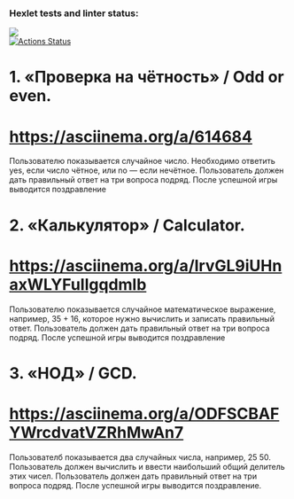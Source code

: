 ### Hexlet tests and linter status:
<a href="https://codeclimate.com/github/zerg959/python-project-lvl1/maintainability"><img src="https://api.codeclimate.com/v1/badges/6f30822d6ecb0cc754cc/maintainability" /></a><br>
[![Actions Status](https://github.com/zerg959/python-project-lvl1/actions/workflows/hexlet-check.yml/badge.svg)](https://github.com/zerg959/python-project-lvl1/actions)


# 1. «Проверка на чётность» / Odd or even.
# https://asciinema.org/a/614684
Пользователю показывается случайное число. 
Необходимо ответить yes, если число чётное, или no — если нечётное.
Пользователь должен дать правильный ответ на три вопроса подряд. 
После успешной игры выводится поздравление

# 2. «Калькулятор» / Calculator.
# https://asciinema.org/a/IrvGL9iUHnaxWLYFuIlgqdmlb
Пользователю показывается случайное математическое выражение, 
например, 35 + 16, которое нужно вычислить и 
записать правильный ответ.
Пользователь должен дать правильный ответ на три вопроса подряд. 
После успешной игры выводится поздравление

# 3. «НОД» / GCD.
# https://asciinema.org/a/ODFSCBAFYWrcdvatVZRhMwAn7
Пользователб показывается два случайных числа, например, 25 50. 
Пользователь должен вычислить и ввести наибольший общий делитель
этих чисел.
Пользователь должен дать правильный ответ на три вопроса подряд. 
После успешной игры выводится поздравление.

